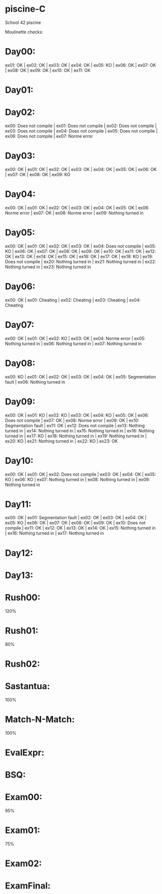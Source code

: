 # piscine-C
School 42 piscine

Moulinette checks:

# Day00:
ex01: OK | ex02: OK | ex03: OK | ex04: OK | ex05: KO | ex06: OK | ex07: OK | ex08: OK | ex09: OK | ex10: OK | ex11: OK

# Day01:

# Day02:
ex00: Does not compile | ex01: Does not compile | ex02: Does not compile | ex03: Does not compile | ex04: Does not compile | ex05: Does not compile | ex06: Does not compile | ex07: Norme error

# Day03:
ex00: OK | ex01: OK | ex02: OK | ex03: OK | ex04: OK | ex05: OK | ex06: OK | ex07: OK | ex08: OK | ex09: KO

# Day04:
ex00: OK | ex01: OK | ex02: OK | ex03: OK | ex04: OK | ex05: OK | ex06: Norme error | ex07: OK | ex08: Norme error | ex09: Nothing turned in

# Day05:
ex00: OK | ex01: OK | ex02: OK | ex03: OK | ex04: Does not compile | ex05: KO | ex06: OK | ex07: OK | ex08: OK | ex09: OK | ex10: OK | ex11: OK | ex12: OK | ex13: OK | ex14: OK | ex15: OK | ex16: OK | ex17: OK | ex18: KO | ex19: Does not compile | ex20: Nothing turned in | ex21: Nothing turned in | ex22: Nothing turned in | ex23: Nothing turned in

# Day06:
ex00: OK | ex01: Cheating | ex02: Cheating | ex03: Cheating | ex04: Cheating

# Day07:
ex00: OK | ex01: OK | ex02: KO | ex03: OK | ex04: Norme error | ex05: Nothing turned in | ex06: Nothing turned in | ex07: Nothing turned in

# Day08:
ex00: KO | ex01: OK | ex02: OK | ex03: OK | ex04: OK | ex05: Segmentation fault | ex06: Nothing turned in

# Day09:
ex00: OK | ex01: KO | ex02: KO | ex03: OK | ex04: KO | ex05: OK | ex06: Does not compile | ex07: OK | ex08: Norme error | ex09: OK | ex10: Segmentation fault | ex11: OK | ex12: Does not compile | ex13: Nothing turned in | ex14: Nothing turned in | ex15: Nothing turned in | ex16: Nothing turned in | ex17: KO | ex18: Nothing turned in | ex19: Nothing turned in | ex20: KO | ex21: Nothing turned in | ex22: KO | ex23: OK

# Day10:
ex00: OK | ex01: OK | ex02: Does not compile | ex03: OK | ex04: OK | ex05: KO | ex06: KO | ex07: Nothing turned in | ex08: Nothing turned in | ex09: Nothing turned in

# Day11:
ex00: OK | ex01: Segmentation fault | ex02: OK | ex03: OK | ex04: OK | ex05: KO | ex06: OK | ex07: OK | ex08: OK | ex09: OK | ex10: Does not compile | ex11: OK | ex12: OK | ex13: OK | ex14: OK | ex15: Nothing turned in | ex16: Nothing turned in | ex17: Nothing turned in

# Day12:

# Day13:

# Rush00:
120%

# Rush01:
80%

# Rush02:

# Sastantua:
100%

# Match-N-Match:
100%

# EvalExpr:

# BSQ:

# Exam00:
95%

# Exam01:
75%

# Exam02:

# ExamFinal:
